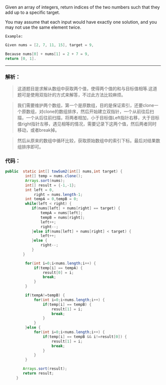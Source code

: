 Given an array of integers, return indices of the two numbers such that they add up to a specific target.

You may assume that each input would have exactly one solution, and you may not use the same element twice.

`Example:`
```java
Given nums = [2, 7, 11, 15], target = 9,

Because nums[0] + nums[1] = 2 + 7 = 9,
return [0, 1].
```
- - -

### 解析：
> 这道题目是求解从数组中获取两个值，使得两个值的和与目标值相等.这道题可是使用双指针的方式来解答，不过此方法比较麻烦。

>我们需要维护两个数组，第一个是原数组，目的是保证索引，还要clone一个原数组，对clone的数组排序，然后开始建立双指针，一个从前往后扫描，一个从后往前扫描，将两者相加，小于目标值Left指针右移，大于目标值right指针左移，遇见相等的情况，需要记录下这两个值，然后两者同时移动，或者break掉。

> 然后从原来的数组中循环比较，获取原始数组中的索引下标。最后对结果数组排序即可。
### 代码：
```java
public  static int[] towSum2(int[] nums,int target) {
		 int[] temp = nums.clone();
		 Arrays.sort(nums);
		 int[] result = {-1,-1};
		 int left = 0,
			 right = nums.length-1;
		 int tempA = 0,tempB = 0;
		 while(left < right) {
			if(nums[left] + nums[right] == target) {
				tempA = nums[left];
				tempB = nums[right];
				left++;
				right--;
			}else if(nums[left] + nums[right] < target) {
				left++;
			}else {
				right--;
			}
		}

		 for(int i=0;i<nums.length;i++) {
			 if(temp[i] == tempA) {
				 result[0] = i;
				 break;
			 }
		 }

		 if(tempA!=tempB) {
			 for(int i=0;i<nums.length;i++) {
				 if(temp[i] == tempB) {
					 result[1] = i;
					 break;
				 }
			 }
		 }else {
			 for(int i=0;i<nums.length;i++) {
				 if(temp[i] == tempB && i!=result[0]) {
					 result[1] = i;
					 break;
				 }
			 }
		 }

		Arrays.sort(result);
		return result;
	 }
```
